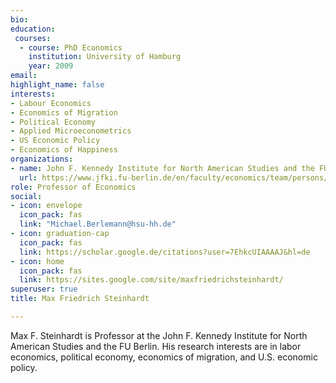 ```yaml
---
bio:  
education:
 courses:
  - course: PhD Economics
    institution: University of Hamburg
    year: 2009
email: 
highlight_name: false
interests:
- Labour Economics
- Economics of Migration
- Political Economy
- Applied Microeconometrics
- US Economic Policy
- Economics of Happiness
organizations:
- name: John F. Kennedy Institute for North American Studies and the FU Berlin
  url: https://www.jfki.fu-berlin.de/en/faculty/economics/team/persons/Steinhardt/index.html
role: Professor of Economics
social:
- icon: envelope
  icon_pack: fas
  link: "Michael.Berlemann@hsu-hh.de"
- icon: graduation-cap
  icon_pack: fas
  link: https://scholar.google.de/citations?user=7EhkcUIAAAAJ&hl=de
- icon: home
  icon_pack: fas
  link: https://sites.google.com/site/maxfriedrichsteinhardt/
superuser: true
title: Max Friedrich Steinhardt

---
```


Max F. Steinhardt is Professor at the John F. Kennedy Institute for North American Studies and the FU Berlin. His research interests are in labor economics, political economy, economics of migration, and U.S. economic policy.



